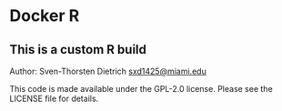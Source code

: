 # Docker R

## This is a custom R build

Author: Sven-Thorsten Dietrich <sxd1425@miami.edu>

This code is made available under the GPL-2.0 license.
Please see the LICENSE file for details.
